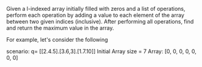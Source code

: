 Given a l-indexed array initially filled with zeros and a list of operations, perform each operation by adding a value to each element of the array between two given indices (inclusive). After performing all operations, find and return the maximum value in the array.

For example, let's consider the following

scenario: q= [[2.4.5].[3.6,3].[1.7.10]] 
Initial Array size = 7
Array: [0, 0, 0, 0, 0, 0, 0]